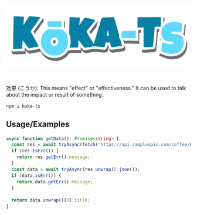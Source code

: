 <br>

![Kōka](./img/logo.png)

<br>

効果 (こうか): This means "effect" or "effectiveness." It can be used to talk about the impact or result of something.

```bash
npm i koka-ts
```

## Usage/Examples

```typescript
async function getData(): Promise<string> {
  const res = await tryAsync(fetch("https://api.sampleapis.com/coffee/hot"));
  if (res.isErr()) {
    return res.getErr().message;
  }
  const data = await tryAsync(res.unwrap().json());
  if (data.isErr()) {
    return data.getErr().message;
  }

  return data.unwrap()[0].title;
}
```
